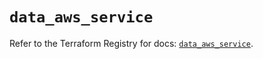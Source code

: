 # `data_aws_service`

Refer to the Terraform Registry for docs: [`data_aws_service`](https://registry.terraform.io/providers/hashicorp/aws/4.67.0/docs/data-sources/service).
